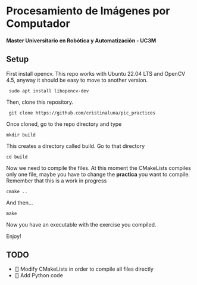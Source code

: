 # Procesamiento de Imágenes por Computador 
#### Master Universitario en Robótica y Automatización - UC3M

## Setup

First install opencv. This repo works with Ubuntu 22.04 LTS and OpenCV 4.5, anyway it should be easy to move to another version.

``` sudo apt install libopencv-dev```

Then, clone this repository.

``` git clone https://github.com/cristinaluna/pic_practices```

Once cloned, go to the repo directory and type

``` mkdir build ```

This creates a directory called build. Go to that directory

``` cd build ```

Now we need to compile the files. At this moment the CMakeLists compiles only one file, maybe you have to change the __practica__ you want to compile. Remember that this is a work in progress

``` cmake .. ```

And then...

``` make ```

Now you have an executable with the exercise you compiled. 

Enjoy!

## TODO

- [] Modify CMakeLists in order to compile all files directly
- [] Add Python code
